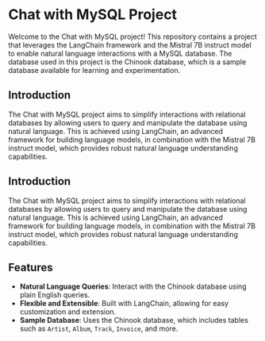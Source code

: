 # Chat with MySQL Project

Welcome to the Chat with MySQL project! This repository contains a project that leverages the LangChain framework and the Mistral 7B instruct model to enable natural language interactions with a MySQL database. The database used in this project is the Chinook database, which is a sample database available for learning and experimentation.

## Introduction

The Chat with MySQL project aims to simplify interactions with relational databases by allowing users to query and manipulate the database using natural language. This is achieved using LangChain, an advanced framework for building language models, in combination with the Mistral 7B instruct model, which provides robust natural language understanding capabilities.

## Introduction

The Chat with MySQL project aims to simplify interactions with relational databases by allowing users to query and manipulate the database using natural language. This is achieved using LangChain, an advanced framework for building language models, in combination with the Mistral 7B instruct model, which provides robust natural language understanding capabilities.

## Features

- **Natural Language Queries**: Interact with the Chinook database using plain English queries.
- **Flexible and Extensible**: Built with LangChain, allowing for easy customization and extension.
- **Sample Database**: Uses the Chinook database, which includes tables such as `Artist`, `Album`, `Track`, `Invoice`, and more.